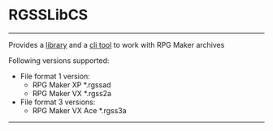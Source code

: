 # RGSSLibCS

---

Provides a [library](RGSSLib%2FREADME.md) and a [cli tool](RGSSCli%2FREADME.md) to work with RPG Maker archives

Following versions supported:
- File format 1 version:
  - RPG Maker XP *.rgssad
  - RPG Maker VX *.rgss2a
- File format 3 versions:
  - RPG Maker VX Ace *.rgss3a

---
